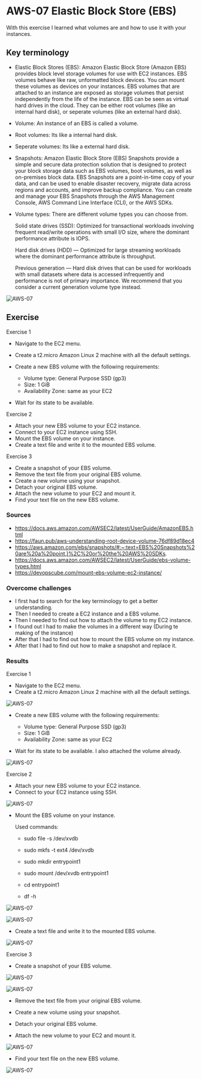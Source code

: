 # AWS-07 Elastic Block Store (EBS)
With this exercise I learned what volumes are and how to use it with your instances. 

## Key terminology
- Elastic Block Stores (EBS): Amazon Elastic Block Store (Amazon EBS) provides block level storage volumes for use with EC2 instances. EBS volumes behave like raw, unformatted block devices. You can mount these volumes as devices on your instances. EBS volumes that are attached to an instance are exposed as storage volumes that persist independently from the life of the instance. EBS can be seen as virtual hard drives in the cloud. They can be either root volumes (like an internal hard disk), or seperate volumes (like an external hard disk).

- Volume: An instance of an EBS is called a volume. 

- Root volumes: Its like a internal hard disk.

- Seperate volumes: Its like a external hard disk.

- Snapshots: Amazon Elastic Block Store (EBS) Snapshots provide a simple and secure data protection solution that is designed to protect your block storage data such as EBS volumes, boot volumes, as well as on-premises block data. EBS Snapshots are a point-in-time copy of your data, and can be used to enable disaster recovery, migrate data across regions and accounts, and improve backup compliance. You can create and manage your EBS Snapshots through the AWS Management Console, AWS Command Line Interface (CLI), or the AWS SDKs. 

- Volume types: There are different volume types you can choose from. 

    Solid state drives (SSD): Optimized for transactional workloads involving frequent read/write operations with small I/O size, where the dominant performance attribute is IOPS.

    Hard disk drives (HDD) — Optimized for large streaming workloads where the dominant performance attribute is throughput.

    Previous generation — Hard disk drives that can be used for workloads with small datasets where data is accessed infrequently and performance is not of primary importance. We recommend that you consider a current generation volume type instead.

 ![AWS-07](../00_includes/AWS07-1.png)

## Exercise
Exercise 1

- Navigate to the EC2 menu.
- Create a t2.micro Amazon Linux 2 machine with all the default settings.
- Create a new EBS volume with the following requirements:
    
    - Volume type: General Purpose SSD (gp3)
    - Size: 1 GiB
    - Availability Zone: same as your EC2

- Wait for its state to be available.

Exercise 2

- Attach your new EBS volume to your EC2 instance.
- Connect to your EC2 instance using SSH.
- Mount the EBS volume on your instance.
- Create a text file and write it to the mounted EBS volume.

Exercise 3

- Create a snapshot of your EBS volume.
- Remove the text file from your original EBS volume.
- Create a new volume using your snapshot.
- Detach your original EBS volume.
- Attach the new volume to your EC2 and mount it.
- Find your text file on the new EBS volume.

### Sources
- https://docs.aws.amazon.com/AWSEC2/latest/UserGuide/AmazonEBS.html
- https://faun.pub/aws-understanding-root-device-volume-76df89d18ec4 
- https://aws.amazon.com/ebs/snapshots/#:~:text=EBS%20Snapshots%20are%20a%20point,)%2C%20or%20the%20AWS%20SDKs.
- https://docs.aws.amazon.com/AWSEC2/latest/UserGuide/ebs-volume-types.html
- https://devopscube.com/mount-ebs-volume-ec2-instance/

### Overcome challenges
- I first had to search for the key terminology to get a better understanding.
- Then I needed to create a EC2 instance and a EBS volume.
- Then I needed to find out how to attach the volume to my EC2 instance.
- I found out I had to make the volumes in a different way (During te making of the instance)
- After that I had to find out how to mount the EBS volume on my instance.
- After that I had to find out how to make a snapshot and replace it.  

### Results
Exercise 1

- Navigate to the EC2 menu.
- Create a t2.micro Amazon Linux 2 machine with all the default settings.

![AWS-07](../00_includes/AWS07-2.png)

- Create a new EBS volume with the following requirements:
    
    - Volume type: General Purpose SSD (gp3)
    - Size: 1 GiB
    - Availability Zone: same as your EC2

- Wait for its state to be available. I also attached the volume already. 

![AWS-07](../00_includes/AWS07-3.png)

Exercise 2

- Attach your new EBS volume to your EC2 instance.
- Connect to your EC2 instance using SSH.

![AWS-07](../00_includes/AWS07-4.png)

- Mount the EBS volume on your instance.

    Used commands:

    - sudo file -s /dev/xvdb

    - sudo mkfs -t ext4 /dev/xvdb
    
    - sudo mkdir entrypoint1

    - sudo mount /dev/xvdb entrypoint1

    - cd entrypoint1

    - df -h

![AWS-07](../00_includes/AWS07-5.png)

![AWS-07](../00_includes/AWS07-6.png)

- Create a text file and write it to the mounted EBS volume.

![AWS-07](../00_includes/AWS07-7.png)

Exercise 3

- Create a snapshot of your EBS volume.

![AWS-07](../00_includes/AWS07-8.png)

![AWS-07](../00_includes/AWS07-9.png)

- Remove the text file from your original EBS volume.

- Create a new volume using your snapshot.

- Detach your original EBS volume.

- Attach the new volume to your EC2 and mount it.

![AWS-07](../00_includes/AWS07-10.png)

- Find your text file on the new EBS volume.

![AWS-07](../00_includes/AWS07-11.png)






